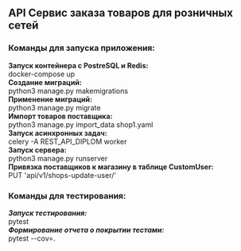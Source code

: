 ##  API Сервис заказа товаров для розничных сетей
### Команды для запуска приложения:
**Запуск контейнера c PostreSQL и Redis:**  
docker-compose up  
**Создание миграций:**  
python3 manage.py makemigrations  
**Применение миграций:**  
python3 manage.py migrate  
**Импорт товаров поставщика:**  
python3 manage.py import_data shop1.yaml  
**Запуск асинхронных задач:**  
celery -A REST_API_DIPLOM worker  
**Запуск сервера:**  
python3 manage.py runserver  
**Привязка поставщиков к магазину в таблице CustomUser:**  
PUT 'api/v1/shops-update-user/'  

### Команды для тестирования:
***Запуск тестирования:***  
pytest  
***Формирование отчета о покрытии тестами:***  
pytest --cov=.
